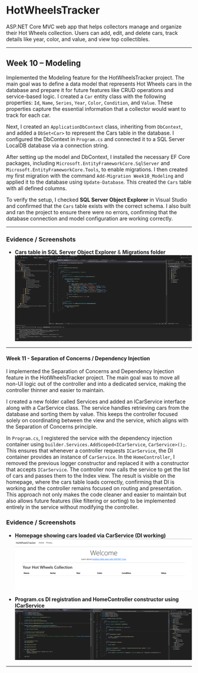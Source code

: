 ﻿# HotWheelsTracker

ASP.NET Core MVC web app that helps collectors manage and organize their Hot Wheels collection. Users can add, edit, and delete cars, track details like year, color, and value, and view top collectibles.

---

## Week 10 – Modeling

Implemented the Modeling feature for the HotWheelsTracker project. The main goal was to define a data model that represents Hot Wheels cars in the database and prepare it for future features like CRUD operations and service-based logic. I created a `Car` entity class with the following properties: `Id`, `Name`, `Series`, `Year`, `Color`, `Condition`, and `Value`. These properties capture the essential information that a collector would want to track for each car.

Next, I created an `ApplicationDbContext` class, inheriting from `DbContext`, and added a `DbSet<Car>` to represent the Cars table in the database. I configured the DbContext in `Program.cs` and connected it to a SQL Server LocalDB database via a connection string.

After setting up the model and DbContext, I installed the necessary EF Core packages, including `Microsoft.EntityFrameworkCore.SqlServer` and `Microsoft.EntityFrameworkCore.Tools`, to enable migrations. I then created my first migration with the command `Add-Migration Week10_Modeling` and applied it to the database using `Update-Database`. This created the `Cars` table with all defined columns.

To verify the setup, I checked **SQL Server Object Explorer** in Visual Studio and confirmed that the `Cars` table exists with the correct schema. I also built and ran the project to ensure there were no errors, confirming that the database connection and model configuration are working correctly.

---

### Evidence / Screenshots

- **Cars table in SQL Server Object Explorer** & **Migrations folder**  
  ![Cars table and Migration folder](Screenshots/Screenshot_HotWheelsTracker1.png)

---

#### Week 11 - Separation of Concerns / Dependency Injection

I implemented the Separation of Concerns and Dependency Injection feature in the HotWheelsTracker project. The main goal was to move all non-UI logic out of the controller and into a dedicated service, making the controller thinner and easier to maintain.

I created a new folder called Services and added an ICarService interface along with a CarService class. The service handles retrieving cars from the database and sorting them by value. 
This keeps the controller focused solely on coordinating between the view and the service, which aligns with the Separation of Concerns principle.

In `Program.cs`, I registered the service with the dependency injection container using `builder.Services.AddScoped<ICarService`, `CarService>();`. This ensures that whenever a controller requests `ICarService`, the DI container provides an instance of `CarService`. 
In the `HomeController`, I removed the previous logger constructor and replaced it with a constructor that accepts `ICarService`. The controller now calls the service to get the list of cars and passes them to the Index view.
The result is visible on the homepage, where the cars table loads correctly, confirming that DI is working and the controller remains focused on routing and presentation. This approach not only makes the code cleaner and easier to maintain but also allows future features (like filtering or sorting) to be implemented entirely in the service without modifying the controller.

### Evidence / Screenshots

- **Homepage showing cars loaded via CarService (DI working)**  
  ![Homepage with cars table](Screenshots/Screenshot_HotWheelsTracker2.png)

- **Program.cs DI registration and HomeController constructor using ICarService**  
  ![Program.cs and HomeController.cs](Screenshots/Screenshot_HotWheelsTracker3.png)
---
